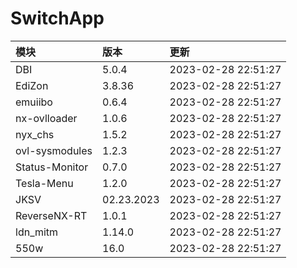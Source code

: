 # SwitchApp

|模块|版本|更新|
|:-|:-|:-|
|DBI|5.0.4|2023-02-28 22:51:27|
|EdiZon|3.8.36|2023-02-28 22:51:27|
|emuiibo|0.6.4|2023-02-28 22:51:27|
|nx-ovlloader|1.0.6|2023-02-28 22:51:27|
|nyx_chs|1.5.2|2023-02-28 22:51:27|
|ovl-sysmodules|1.2.3|2023-02-28 22:51:27|
|Status-Monitor|0.7.0|2023-02-28 22:51:27|
|Tesla-Menu|1.2.0|2023-02-28 22:51:27|
|JKSV|02.23.2023|2023-02-28 22:51:27|
|ReverseNX-RT|1.0.1|2023-02-28 22:51:27|
|ldn_mitm|1.14.0|2023-02-28 22:51:27|
|550w|16.0|2023-02-28 22:51:27|
